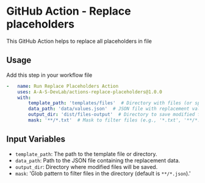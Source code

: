 # GitHub Action - Replace placeholders

This GitHub Action helps to replace all placeholders in file


## Usage

Add this step in your workflow file
```yaml
-   name: Run Replace Placeholders Action
    uses: A-A-S-DevLab/actions-replace-placeholders@1.0.0
    with:
        template_path: 'templates/files'  # Directory with files (or specify a single file path)
        data_path: 'data/values.json'  # JSON file with replacement values
        output_dir: 'dist/files-output'  # Directory to save modified files
        mask: '**/*.txt'  # Mask to filter files (e.g., '*.txt', '**/*.json')
```

## Input Variables

- `template_path`: The path to the template file or directory.
- `data_path`: Path to the JSON file containing the replacement data.
- `output_dir`: Directory where modified files will be saved.
- `mask`: 'Glob pattern to filter files in the directory (default is `**/*.json`).'


